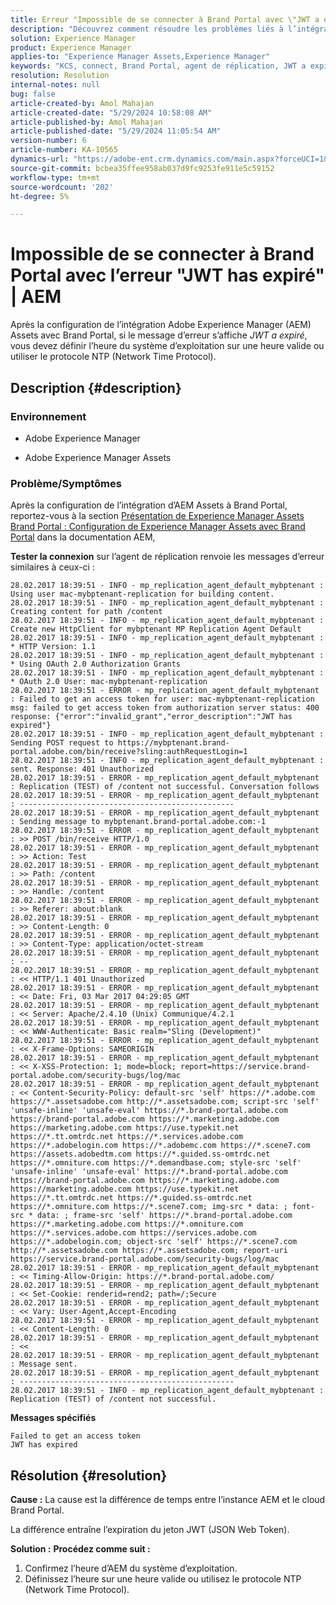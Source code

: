 ```yaml
---
title: Erreur "Impossible de se connecter à Brand Portal avec \"JWT a expiré\" | AEM"
description: "Découvrez comment résoudre les problèmes liés à l’intégration Adobe Experience Manager (AEM) Assets avec Brand Portal après la configuration."
solution: Experience Manager
product: Experience Manager
applies-to: "Experience Manager Assets,Experience Manager"
keywords: "KCS, connect, Brand Portal, agent de réplication, JWT a expiré, AEM, Adobe Experience Manager, 6.2, erreur, jeton web JSON"
resolution: Resolution
internal-notes: null
bug: false
article-created-by: Amol Mahajan
article-created-date: "5/29/2024 10:58:08 AM"
article-published-by: Amol Mahajan
article-published-date: "5/29/2024 11:05:54 AM"
version-number: 6
article-number: KA-10565
dynamics-url: "https://adobe-ent.crm.dynamics.com/main.aspx?forceUCI=1&pagetype=entityrecord&etn=knowledgearticle&id=90099654-aa1d-ef11-840a-002248092444"
source-git-commit: bcbea35ffee958ab037d9fc9253fe911e5c59152
workflow-type: tm+mt
source-wordcount: '202'
ht-degree: 5%

---
```


# Impossible de se connecter à Brand Portal avec l’erreur &quot;JWT has expiré&quot; | AEM


Après la configuration de l’intégration Adobe Experience Manager (AEM) Assets avec Brand Portal, si le message d’erreur s’affiche *JWT a expiré*, vous devez définir l’heure du système d’exploitation sur une heure valide ou utiliser le protocole NTP (Network Time Protocol).

## Description {#description}


### <b>Environnement</b>

- Adobe Experience Manager


- Adobe Experience Manager Assets




### <b>Problème/Symptômes</b>

Après la configuration de l’intégration d’AEM Assets à Brand Portal, reportez-vous à la section [Présentation de Experience Manager Assets Brand Portal : Configuration de Experience Manager Assets avec Brand Portal](https://experienceleague.adobe.com/en/docs/experience-manager-brand-portal/using/introduction/brand-portal#configure-brand-portal) dans la documentation AEM,



<b>Tester la connexion</b> sur l’agent de réplication renvoie les messages d’erreur similaires à ceux-ci :


```
28.02.2017 18:39:51 - INFO - mp_replication_agent_default_mybptenant : Using user mac-mybptenant-replication for building content.
28.02.2017 18:39:51 - INFO - mp_replication_agent_default_mybptenant : Creating content for path /content
28.02.2017 18:39:51 - INFO - mp_replication_agent_default_mybptenant : Create new HttpClient for mybptenant MP Replication Agent Default
28.02.2017 18:39:51 - INFO - mp_replication_agent_default_mybptenant : * HTTP Version: 1.1
28.02.2017 18:39:51 - INFO - mp_replication_agent_default_mybptenant : * Using OAuth 2.0 Authorization Grants
28.02.2017 18:39:51 - INFO - mp_replication_agent_default_mybptenant : * OAuth 2.0 User: mac-mybptenant-replication
28.02.2017 18:39:51 - ERROR - mp_replication_agent_default_mybptenant : Failed to get an access token for user: mac-mybptenant-replication msg: failed to get access token from authorization server status: 400 response: {"error":"invalid_grant","error_description":"JWT has expired"}
28.02.2017 18:39:51 - INFO - mp_replication_agent_default_mybptenant : Sending POST request to https://mybptenant.brand-portal.adobe.com/bin/receive?sling:authRequestLogin=1
28.02.2017 18:39:51 - INFO - mp_replication_agent_default_mybptenant : sent. Response: 401 Unauthorized
28.02.2017 18:39:51 - ERROR - mp_replication_agent_default_mybptenant : Replication (TEST) of /content not successful. Conversation follows
28.02.2017 18:39:51 - ERROR - mp_replication_agent_default_mybptenant : ------------------------------------------------
28.02.2017 18:39:51 - ERROR - mp_replication_agent_default_mybptenant : Sending message to mybptenant.brand-portal.adobe.com:-1
28.02.2017 18:39:51 - ERROR - mp_replication_agent_default_mybptenant : >> POST /bin/receive HTTP/1.0
28.02.2017 18:39:51 - ERROR - mp_replication_agent_default_mybptenant : >> Action: Test
28.02.2017 18:39:51 - ERROR - mp_replication_agent_default_mybptenant : >> Path: /content
28.02.2017 18:39:51 - ERROR - mp_replication_agent_default_mybptenant : >> Handle: /content
28.02.2017 18:39:51 - ERROR - mp_replication_agent_default_mybptenant : >> Referer: about:blank
28.02.2017 18:39:51 - ERROR - mp_replication_agent_default_mybptenant : >> Content-Length: 0
28.02.2017 18:39:51 - ERROR - mp_replication_agent_default_mybptenant : >> Content-Type: application/octet-stream
28.02.2017 18:39:51 - ERROR - mp_replication_agent_default_mybptenant : --
28.02.2017 18:39:51 - ERROR - mp_replication_agent_default_mybptenant : << HTTP/1.1 401 Unauthorized
28.02.2017 18:39:51 - ERROR - mp_replication_agent_default_mybptenant : << Date: Fri, 03 Mar 2017 04:29:05 GMT
28.02.2017 18:39:51 - ERROR - mp_replication_agent_default_mybptenant : << Server: Apache/2.4.10 (Unix) Communique/4.2.1
28.02.2017 18:39:51 - ERROR - mp_replication_agent_default_mybptenant : << WWW-Authenticate: Basic realm="Sling (Development)"
28.02.2017 18:39:51 - ERROR - mp_replication_agent_default_mybptenant : << X-Frame-Options: SAMEORIGIN
28.02.2017 18:39:51 - ERROR - mp_replication_agent_default_mybptenant : << X-XSS-Protection: 1; mode=block; report=https://service.brand-portal.adobe.com/security-bugs/log/mac
28.02.2017 18:39:51 - ERROR - mp_replication_agent_default_mybptenant : << Content-Security-Policy: default-src 'self' https://*.adobe.com https://*.assetsadobe.com http://*.assetsadobe.com; script-src 'self' 'unsafe-inline' 'unsafe-eval' https://*.brand-portal.adobe.com https://brand-portal.adobe.com https://*.marketing.adobe.com https://marketing.adobe.com https://use.typekit.net https://*.tt.omtrdc.net https://*.services.adobe.com https://*.adobelogin.com https://*.adobemc.com https://*.scene7.com https://assets.adobedtm.com https://*.guided.ss-omtrdc.net https://*.omniture.com https://*.demandbase.com; style-src 'self' 'unsafe-inline' 'unsafe-eval' https://*.brand-portal.adobe.com https://brand-portal.adobe.com https://*.marketing.adobe.com https://marketing.adobe.com https://use.typekit.net https://*.tt.omtrdc.net https://*.guided.ss-omtrdc.net https://*.omniture.com https://*.scene7.com; img-src * data: ; font-src * data: ; frame-src 'self' https://*.brand-portal.adobe.com https://*.marketing.adobe.com https://*.omniture.com https://*.services.adobe.com https://services.adobe.com https://*.adobelogin.com; object-src 'self' https://*.scene7.com http://*.assetsadobe.com https://*.assetsadobe.com; report-uri https://service.brand-portal.adobe.com/security-bugs/log/mac
28.02.2017 18:39:51 - ERROR - mp_replication_agent_default_mybptenant : << Timing-Allow-Origin: https://*.brand-portal.adobe.com/
28.02.2017 18:39:51 - ERROR - mp_replication_agent_default_mybptenant : << Set-Cookie: renderid=rend2; path=/;Secure
28.02.2017 18:39:51 - ERROR - mp_replication_agent_default_mybptenant : << Vary: User-Agent,Accept-Encoding
28.02.2017 18:39:51 - ERROR - mp_replication_agent_default_mybptenant : << Content-Length: 0
28.02.2017 18:39:51 - ERROR - mp_replication_agent_default_mybptenant : <<
28.02.2017 18:39:51 - ERROR - mp_replication_agent_default_mybptenant : Message sent.
28.02.2017 18:39:51 - ERROR - mp_replication_agent_default_mybptenant : ------------------------------------------------
28.02.2017 18:39:51 - INFO - mp_replication_agent_default_mybptenant : Replication (TEST) of /content not successful.
```



<b>Messages spécifiés</b>

```
Failed to get an access token 
JWT has expired
```



## Résolution {#resolution}

<b>Cause :</b>
La cause est la différence de temps entre l’instance AEM et le cloud Brand Portal.

La différence entraîne l’expiration du jeton JWT (JSON Web Token).


<b>Solution :</b>
<b>Procédez comme suit :</b>

1. Confirmez l’heure d’AEM du système d’exploitation.
2. Définissez l’heure sur une heure valide ou utilisez le protocole NTP (Network Time Protocol).

